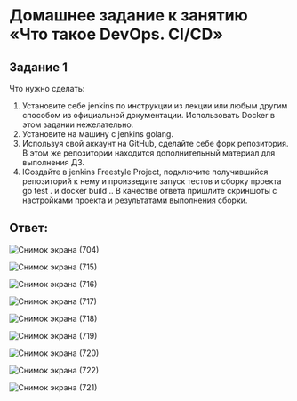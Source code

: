# Домашнее задание к занятию «Что такое DevOps. СI/СD»

## Задание 1
Что нужно сделать:

1. Установите себе jenkins по инструкции из лекции или любым другим способом из официальной документации. Использовать Docker в этом задании нежелательно.
2. Установите на машину с jenkins golang.
3. Используя свой аккаунт на GitHub, сделайте себе форк репозитория. В этом же репозитории находится дополнительный материал для выполнения ДЗ.
4. lСоздайте в jenkins Freestyle Project, подключите получившийся репозиторий к нему и произведите запуск тестов и сборку проекта go test . и docker build ..
В качестве ответа пришлите скриншоты с настройками проекта и результатами выполнения сборки.



## Ответ:

![Снимок экрана (704)](https://github.com/user-attachments/assets/5a5aaad0-9a8b-4c18-a9ae-24d307fd4bad)

![Снимок экрана (715)](https://github.com/user-attachments/assets/1df73a2e-9c7e-49d7-a19a-071f8b5c0075)

![Снимок экрана (716)](https://github.com/user-attachments/assets/ef9ec9f7-a8a6-4853-84a5-ec8dd4c16352)

![Снимок экрана (717)](https://github.com/user-attachments/assets/ff2f1a58-561f-41dd-a882-0492d04ae6e9)

![Снимок экрана (718)](https://github.com/user-attachments/assets/67ee0499-dafa-4a3a-9556-350f2fccfcde)

![Снимок экрана (719)](https://github.com/user-attachments/assets/ecde1f06-509e-4f30-8ac3-2595f9d77f17)

![Снимок экрана (720)](https://github.com/user-attachments/assets/1ce716c1-2e53-499b-a2d0-f620fb8b6fad)

![Снимок экрана (722)](https://github.com/user-attachments/assets/41055f2e-8dd5-4e6b-81a3-053ed273686b)

![Снимок экрана (721)](https://github.com/user-attachments/assets/f1cb3b58-61ce-4f80-beb5-e76188c4b7a9)







